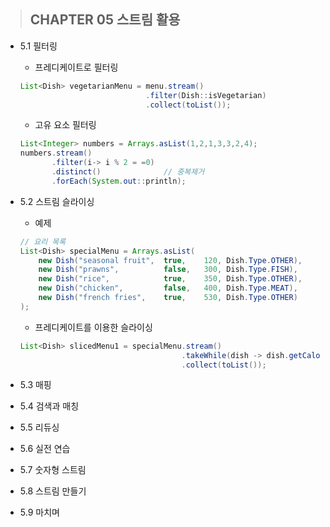 > ## CHAPTER 05 스트림 활용

* 5.1 필터링

    * 프레디케이트로 필터링
    ```java
    List<Dish> vegetarianMenu = menu.stream()
                                .filter(Dish::isVegetarian)
                                .collect(toList());
    ```

    * 고유 요소 필터링
    ```java
    List<Integer> numbers = Arrays.asList(1,2,1,3,3,2,4);
    numbers.stream()
           .filter(i-> i % 2 = =0)
           .distinct()              // 중복제거
           .forEach(System.out::println);
    ```

* 5.2 스트림 슬라이싱

    * 예제
    ```java
    // 요리 목록
    List<Dish> specialMenu = Arrays.asList(
        new Dish("seasonal fruit",  true,    120, Dish.Type.OTHER),
        new Dish("prawns",          false,   300, Dish.Type.FISH),
        new Dish("rice",            true,    350, Dish.Type.OTHER),
        new Dish("chicken",         false,   400, Dish.Type.MEAT),
        new Dish("french fries",    true,    530, Dish.Type.OTHER)
    );
    ```

    * 프레디케이트를 이용한 슬라이싱
    ```java
    List<Dish> slicedMenu1 = specialMenu.stream()
                                        .takeWhile(dish -> dish.getCalories() < 320)
                                        .collect(toList());
    ```


* 5.3 매핑
* 5.4 검색과 매칭
* 5.5 리듀싱
* 5.6 실전 연습
* 5.7 숫자형 스트림
* 5.8 스트림 만들기
* 5.9 마치며